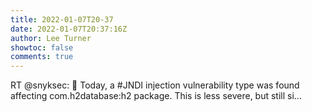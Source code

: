 ```yaml
---
title: 2022-01-07T20-37
date: 2022-01-07T20:37:16Z
author: Lee Turner
showtoc: false
comments: true
---
```


RT @snyksec: 🚨 Today, a #JNDI injection vulnerability type was found affecting com.h2database:h2 package. This is less severe, but still si…

